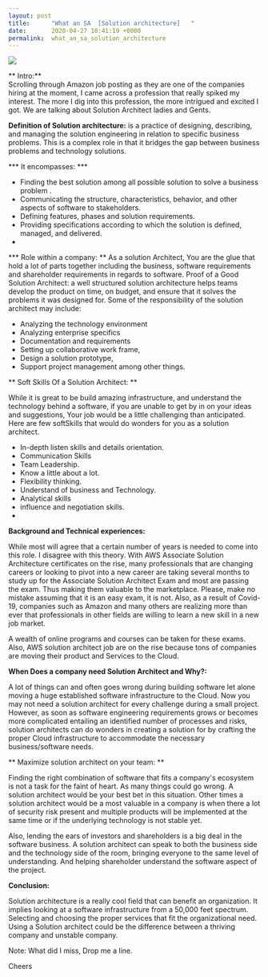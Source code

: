 ```yaml
---
layout: post
title:      "What an SA  [Solution architecture]   "
date:       2020-04-27 18:41:19 +0000
permalink:  what_an_sa_solution_architecture
---
```



![](https://media.giphy.com/media/CbSGut2wzWKZy/giphy.gif)
 
** Intro:**  
Scrolling through Amazon job posting as they are one of the companies hiring at the moment, I came across a profession that really spiked my interest. The more I dig into this profession, the more intrigued  and  excited I got. We are talking about Solution Architect ladies and Gents.
 
**Definition of Solution architecture:** is a practice of designing, describing, and managing the solution engineering in relation to specific business problems. This is a complex role in that it bridges the gap between business problems and technology solutions.

*** It encompasses:  ***
 
*  Finding  the best solution among all possible solution to solve a business problem .
*  Communicating the structure, characteristics, behavior, and other aspects of software to   stakeholders.
* Defining features, phases and solution requirements. 
*  Providing  specifications according to which the solution is defined, managed, and delivered. 
*  

*** Role within a company: **
	As a solution Architect,  You are the glue that hold a lot of parts together including the business, software requirements and  shareholder requirements in regards to software.
Proof of a Good Solution Architect:  a well structured solution architecture helps teams develop the product on time, on budget, and ensure that it solves the problems it was designed for. Some of the responsibility of the solution architect may include:
 
*  Analyzing the technology environment
*  Analyzing enterprise specifics 
*  Documentation and requirements
* Setting up collaborative work frame, 
* Design a solution prototype,
* Support project management among other things. 

**
Soft Skills Of a Solution Architect: **

While it is great to be  build amazing infrastructure, and understand the technology behind a software, if you are unable to get by in  on your ideas and suggestions, Your job would be a little challenging  than anticipated. Here  are  few softSkills that would do wonders for you as a solution architect.
 
*  In-depth listen skills and details orientation.
* Communication Skills
* Team Leadership. 
* Know a little about a lot.
* Flexibility thinking. 
* Understand of business and Technology. 
* Analytical skills
* influence and negotiation skills.
*  

**Background and Technical experiences:**

While most will agree that a certain number of years is needed to come into this role. I disagree with this theory. With AWS Associate Solution Architecture certificates on the rise, many professionals that are changing careers or looking to pivot into a new career are taking several months to study up for the Associate Solution Architect Exam and most are passing the exam. Thus making them valuable  to the marketplace. Please, make no mistake assuming that it is an easy exam, it is not.
  Also, as a result of Covid-19, companies such as Amazon and many others are realizing more than ever that professionals in other fields are willing to learn a new skill in a new job market.
 
A wealth of online programs and courses can be taken for these exams. Also, AWS solution architect job  are on the rise because tons of companies are moving their product and Services  to the Cloud.
 
**When Does a company need Solution Architect and Why?:**

  A lot of things can and often goes wrong during building software let alone moving a huge established software infrastructure  to the Cloud. Now you may not need a solution architect  for every challenge during a small project.  However, as soon as software engineering requirements grows or becomes  more complicated entailing an identified number of processes and risks, solution architects can do wonders in creating a solution for by crafting the proper Cloud infrastructure to accommodate the necessary business/software needs.
 
** Maximize solution  architect on your team: **
 
  Finding the right  combination of software that fits a company's ecosystem is not a task for the faint of heart. As many things could go wrong. A solution architect would be your best bet in this situation.
 Other times a solution architect would be a most valuable in a company is when there a lot of security risk present and multiple products will be implemented at the same time or if the underlying technology is not stable yet. 
 
Also, lending the ears of investors and shareholders is a big deal in the software business. A solution architect can speak to both the business side and the technology side of the room, bringing everyone to the same level of understanding. And helping shareholder understand the software aspect of the project.
 
**Conclusion:**

   Solution architecture is a really cool field that can benefit an organization. It implies looking at a software infrastructure from a 50,000 feet spectrum. Selecting and choosing the proper services that fit the organizational need.  Using a Solution architect could be the difference between a thriving company and unstable company.
 
Note: What did I miss, Drop me a line.

Cheers 
 


